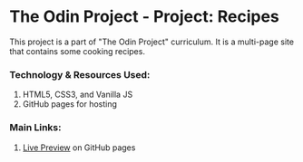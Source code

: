 # The Odin Project - Project: Recipes
This project is a part of "The Odin Project" curriculum. It is a multi-page site that contains some cooking recipes. 
<br />
### Technology & Resources Used:
1. HTML5, CSS3, and Vanilla JS
2. GitHub pages for hosting
### Main Links:
1. <a href="https://viktoriia-yash.github.io/odin-recipes/">Live Preview</a> on GitHub pages
